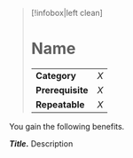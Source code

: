 > [!infobox|left clean]
> # Name
> | | |
> | - | - |
> | **Category** | *X* |
> | **Prerequisite** | *X* |
> | **Repeatable** | *X* |

You gain the following benefits.

***Title.*** Description